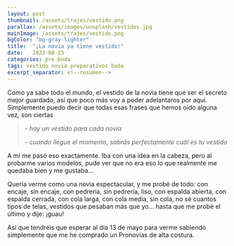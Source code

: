 ```yaml
---
layout: post
thumbnail: /assets/trajes/vestido.png
parallax: /assets/images/unsplash/vestidos.jpg
mainImage: /assets/trajes/vestido.png
bgColor: "bg-gray-lighter"
title:  "¡La novia ya tiene vestido!"
date:   2022-08-23
categories: pre-boda
tags: vestido novia preparativos boda
excerpt_separator: <!--resumen-->
---
```


Como ya sabe todo el mundo, el vestido de la novia tiene que ser el secreto mejor guardado, así que poco más voy a poder adelantaros por aquí.
Simplemente puedo decir que todas esas frases que hemos oído alguna vez, son ciertas
> *- hay un vestido para cada novia*
> 
> *- cuando llegue el momento, sabrás perfectamente cuál es tu vestido*


A mí me pasó eso exactamente. Iba con una idea en la cabeza, pero al probarme varios modelos, pude ver que no era eso lo que realmente me quedaba bien y me gustaba...

Quería verme como una novia espectacular, y me probé de todo: con encaje, sin encaje, con pedreria, sin pedrería, liso, con espalda abierta, con espalda cerrada, con cola larga, con cola media, sin cola, no sé cuantos tipos de telas, vestidos que pesaban más que yo... hasta que me probé el último y dije: ¡guau!

Así que tendréis que esperar al día 13 de mayo para verme sabiendo simplemente que me he comprado un Pronovias de alta costura.
